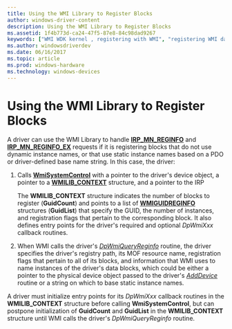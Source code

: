 ```yaml
---
title: Using the WMI Library to Register Blocks
author: windows-driver-content
description: Using the WMI Library to Register Blocks
ms.assetid: 1f4b773d-ca24-47f5-87e8-84c98dad9267
keywords: ["WMI WDK kernel , registering with WMI", "registering WMI data providers", "data providers WDK WMI", "driver registrations WDK WMI", "event blocks WDK WMI", "blocks WDK WMI", "IRP_MN_REGINFO", "IRP_MN_REGINFO_EX", "registering blocks"]
ms.author: windowsdriverdev
ms.date: 06/16/2017
ms.topic: article
ms.prod: windows-hardware
ms.technology: windows-devices
---
```


# Using the WMI Library to Register Blocks





A driver can use the WMI Library to handle [**IRP\_MN\_REGINFO**](https://msdn.microsoft.com/library/windows/hardware/ff551731) and [**IRP\_MN\_REGINFO\_EX**](https://msdn.microsoft.com/library/windows/hardware/ff551734) requests if it is registering blocks that do not use dynamic instance names, or that use static instance names based on a PDO or driver-defined base name string. In this case, the driver:

1.  Calls [**WmiSystemControl**](https://msdn.microsoft.com/library/windows/hardware/ff565834) with a pointer to the driver's device object, a pointer to a [**WMILIB\_CONTEXT**](https://msdn.microsoft.com/library/windows/hardware/ff565813) structure, and a pointer to the IRP

    The **WMILIB\_CONTEXT** structure indicates the number of blocks to register (**GuidCount**) and points to a list of [**WMIGUIDREGINFO**](https://msdn.microsoft.com/library/windows/hardware/ff565811) structures (**GuidList**) that specify the GUID, the number of instances, and registration flags that pertain to the corresponding block. It also defines entry points for the driver's required and optional *DpWmiXxx* callback routines.

2.  When WMI calls the driver's [*DpWmiQueryReginfo*](https://msdn.microsoft.com/library/windows/hardware/ff544097) routine, the driver specifies the driver's registry path, its MOF resource name, registration flags that pertain to all of its blocks, and information that WMI uses to name instances of the driver's data blocks, which could be either a pointer to the physical device object passed to the driver's [*AddDevice*](https://msdn.microsoft.com/library/windows/hardware/ff540521) routine or a string on which to base static instance names.

A driver must initialize entry points for its *DpWmiXxx* callback routines in the **WMILIB\_CONTEXT** structure before calling **WmiSystemControl**, but can postpone initialization of **GuidCount** and **GuidList** in the **WMILIB\_CONTEXT** structure until WMI calls the driver's *DpWmiQueryReginfo* routine.

 

 




